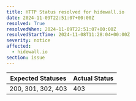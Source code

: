 ```yaml
---
title: HTTP Status resolved for hidewall.io
date: 2024-11-09T22:51:07+00:00Z
resolved: True
resolvedWhen: 2024-11-09T22:51:07+00:00Z
resolvedStartTime: 2024-11-08T11:28:04+00:00Z
severity: notice
affected:
  - hidewall.io
section: issue
---
```


| Expected Statuses | Actual Status  |
|-------------------|----------------|
| 200, 301, 302, 403 | 403 |

